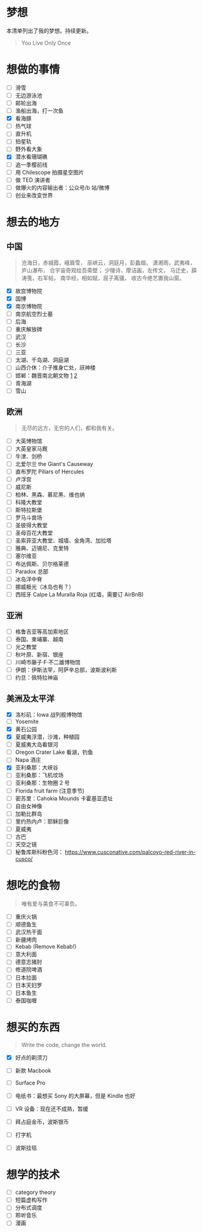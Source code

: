 # 梦想

本清单列出了我的梦想。持续更新。

> You Live Only Once

# 想做的事情

- [ ] 滑雪
- [ ] 无边游泳池
- [ ] 邮轮出海
- [ ] 渔船出海，打一次鱼
- [x] 看海豚
- [ ] 热气球
- [ ] 直升机
- [ ] 拍星轨
- [ ] 野外看大象
- [x] 潜水看珊瑚礁
- [ ] 追一季樱前线
- [ ] 用 Chilescope 拍摄星空图片
- [ ] 做 TED 演讲者
- [ ] 做爆火的内容输出者：公众号/b 站/微博
- [ ] 创业来改变世界

# 想去的地方

## 中国

> 沧海日，赤城霞，峨眉雪， 巫峡云，洞庭月，彭蠡烟， 潇湘雨，武夷峰，庐山瀑布， 合宇宙奇观绘吾斋壁； 少陵诗，摩诘画，左传文， 马迁史，薛涛笺，右军帖， 南华经，相如赋，屈子离骚， 收古今绝艺置我山窗。

- [x] 故宫博物院
- [x] 国博
- [x] 南京博物院
- [ ] 南京航空烈士墓
- [ ] 后海
- [ ] 重庆解放碑
- [ ] 武汉
- [ ] 长沙
- [ ] 三亚
- [ ] 太湖、千岛湖、洞庭湖
- [ ] 山西介休：介子推身亡处，祆神楼
- [ ] 邯郸：魏晋南北朝文物 [1](https://zhuanlan.zhihu.com/p/38290082) [2](https://zhuanlan.zhihu.com/p/38313320)
- [ ] 青海湖
- [ ] 雪山

## 欧洲

> 无尽的远方，无穷的人们，都和我有关。

- [ ] 大英博物馆
- [ ] 大英皇家马厩
- [ ] 牛津、剑桥
- [ ] 北爱尔兰 the Giant's Causeway
- [ ] 直布罗陀 Pillars of Hercules
- [ ] 卢浮宫
- [ ] 威尼斯
- [ ] 柏林、黑森、慕尼黑、维也纳
- [ ] 科隆大教堂
- [ ] 斯特拉斯堡
- [ ] 罗马斗兽场
- [ ] 圣彼得大教堂
- [ ] 圣母百花大教堂
- [ ] 圣索菲亚大教堂、城墙、金角湾、加拉塔
- [ ] 雅典、迈锡尼、克里特
- [ ] 塞尔维亚
- [ ] 布达佩斯、贝尔格莱德
- [ ] Paradox 总部 
- [ ] 冰岛洋中脊
- [ ] 挪威极光（冰岛也有？）
- [ ] 西班牙 Calpe La Muralla Roja (红墙，需要订 AirBnB)

## 亚洲

- [ ] 格鲁吉亚等高加索地区
- [ ] 泰国、柬埔寨、越南
- [ ] 光之教堂
- [ ] 秋叶原、新宿、银座
- [ ] 川崎市藤子·F·不二雄博物馆
- [ ] 伊朗：伊斯法罕，阿萨辛总部，波斯波利斯
- [ ] 约旦：佩特拉神庙

## 美洲及太平洋

- [x] 洛杉矶：Iowa 战列舰博物馆
- [ ] Yosemite
- [x] 黄石公园
- [x] 夏威夷浮潜，沙滩，种植园
- [ ] 夏威夷大岛看银河
- [ ] Oregon Crater Lake 看湖，钓鱼
- [ ] Napa 酒庄
- [x] 亚利桑那：大峡谷
- [ ] 亚利桑那：飞机坟场
- [ ] 亚利桑那：生物圈 2 号
- [ ] Florida fruit farm (注意季节)
- [ ] 密苏里：Cahokia Mounds 卡霍基亚遗址
- [ ] 自由女神像
- [ ] 加勒比群岛
- [ ] 里约热内卢：耶稣巨像
- [ ] 夏威夷
- [ ] 古巴
- [ ] 天空之镜
- [ ] 秘鲁库斯科粉色河： https://www.cusconative.com/palcoyo-red-river-in-cusco/
 
# 想吃的食物

> 唯有爱与美食不可辜负。

- [ ] 重庆火锅
- [ ] 顺德鱼生
- [ ] 武汉热干面
- [ ] 新疆烤肉
- [ ] Kebab (Remove Kebab!)
- [ ] 意大利面
- [ ] 德意志猪肘
- [ ] 修道院啤酒
- [ ] 日本拉面
- [ ] 日本天妇罗
- [ ] 日本鱼生 
- [ ] 泰国咖喱

# 想买的东西

> Write the code, change the world.

- [x] 好点的剃须刀
- [ ] 新款 Macbook
- [ ] Surface Pro
- [ ] 电纸书：最想买 Sony 的大屏幕，但是 Kindle 也好
- [ ] VR 设备：现在还不成熟，暂缓
- [ ] 拜占庭金币，波斯银币
- [ ] 打字机
- [ ] 波斯挂毯


# 想学的技术

- [ ] category theory
- [ ] 短篇虚构写作
- [ ] 分布式调度
- [ ] 聆听音乐
- [ ] 漫画
